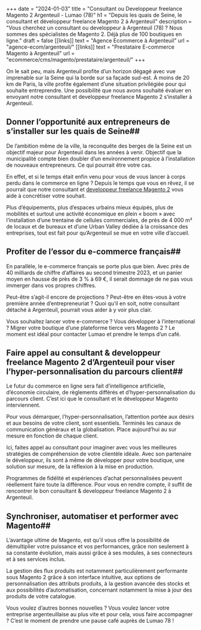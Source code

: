 +++
date = "2024-01-03"
title = "Consultant ou Developpeur freelance Magento 2 Argenteuil - Lumao (78)"
h1 = "Depuis les quais de Seine, le consultant et développeur freelance Magento 2 à Argenteuil"
description = "Vous cherchez un consultant ou developpeur à Argenteuil (78) ? Nous sommes des spécialistes de Magento 2. Déjà plus de 100 boutiques en ligne."
draft = false
[[links]]
    text = "Agence Ecommerce à Argenteuil"
    url = "agence-ecom/argenteuil/"
[[links]]
    text = "Prestataire E-commerce Magento à Argenteuil"
    url = "ecommerce/cms/magento/prestataire/argenteuil/"
+++

On le sait peu, mais Argenteuil profite d’un horizon dégagé avec vue imprenable sur la Seine qui la borde sur sa façade sud-est. À moins de 20 km de Paris, la ville profite également d’une situation privilégiée pour qui souhaite entreprendre. Une possibilité que nous avons souhaité évaluer en envoyant notre consultant et developpeur freelance Magento 2 s’installer à Argenteuil.

## Donner l’opportunité aux entrepreneurs de s’installer sur les quais de Seine## 
De l’ambition même de la ville, la reconquête des berges de la Seine est un objectif majeur pour Argenteuil dans les années à venir. Objectif que la municipalité compte bien doubler d’un environnement propice à l’installation de nouveaux entrepreneurs. Ce qui pourrait être votre cas.

En effet, et si le temps était enfin venu pour vous de vous lancer à corps perdu dans le commerce en ligne ? Depuis le temps que vous en rêvez, il se pourrait que notre consultant et [developpeur freelance Magento 2](/ecommerce/cms/magento/freelance/) vous aide à concrétiser votre souhait.

Plus d’équipements, plus d’espaces urbains mieux équipés, plus de mobilités et surtout une activité économique en plein « boom » avec l’installation d’une trentaine de cellules commerciales, de près de 4 000 m² de locaux et de bureaux et d’une Urban Valley dédiée à la croissance des entreprises, tout est fait pour qu’Argenteuil se mue en votre ville d’accueil.

## Profiter de l’essor du e-commerce français## 
En parallèle, le e-commerce français se porte plus que bien. Avec près de 40 milliards de chiffre d’affaires au second trimestre 2023, et un panier moyen en hausse de près de 3 % à 69 €, il serait dommage de ne pas vous immerger dans vos propres chiffres.

Peut-être s’agit-il encore de projections ? Peut-être en êtes-vous à votre première année d’entrepreneuriat ? Quoi qu’il en soit, notre consultant détaché à Argenteuil, pourrait vous aider à y voir plus clair.

Vous souhaitez lancer votre e-commerce ? Vous développer à l’international ? Migrer votre boutique d’une plateforme tierce vers Magento 2 ? Le moment est idéal pour contacter Lumao et prendre le temps d’un café.

## Faire appel au consultant & developpeur freelance Magento 2 d’Argenteuil pour viser l’hyper-personnalisation du parcours client## 
Le futur du commerce en ligne sera fait d’intelligence artificielle, d’économie circulaire, de règlements différés et d’hyper-personnalisation du parcours client. C’est ici que le consultant et le développeur Magento interviennent.

Pour vous démarquer, l’hyper-personnalisation, l’attention portée aux désirs et aux besoins de votre client, sont essentiels. Terminés les canaux de communication généraux et la globalisation. Place aujourd’hui au sur mesure en fonction de chaque client.

Ici, faites appel au consultant pour imaginer avec vous les meilleures stratégies de compréhension de votre clientèle idéale. Avec son partenaire le développeur, ils sont à même de développer pour votre boutique, une solution sur mesure, de la réflexion à la mise en production.

Programmes de fidélité et expériences d’achat personnalisées peuvent réellement faire toute la différence. Pour vous en rendre compte, il suffit de rencontrer le bon consultant & developpeur freelance Magento 2 à Argenteuil.

## Synchroniser, automatiser et performer avec Magento## 
L’avantage ultime de Magento, est qu’il vous offre la possibilité de démultiplier votre puissance et vos performances, grâce non seulement à sa constante évolution, mais aussi grâce à ses modules, à ses connecteurs et à ses services inclus.

La gestion des flux produits est notamment particulièrement performante sous Magento 2 grâce à son interface intuitive, aux options de personnalisation des attributs produits, à la gestion avancée des stocks et aux possibilités d’automatisation, concernant notamment la mise à jour des produits de votre catalogue.

Vous voulez d’autres bonnes nouvelles ? Vous voulez lancer votre entreprise argenteuillaise au plus vite et pour cela, vous faire accompagner ? C’est le moment de prendre une pause café auprès de Lumao 78 !
